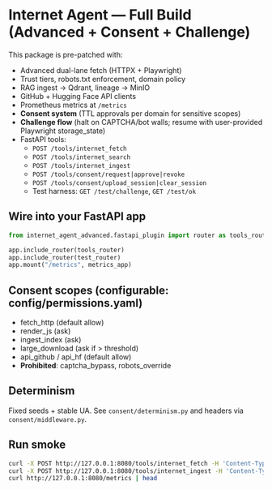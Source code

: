# Internet Agent — Full Build (Advanced + Consent + Challenge)

This package is pre-patched with:
- Advanced dual-lane fetch (HTTPX + Playwright)
- Trust tiers, robots.txt enforcement, domain policy
- RAG ingest → Qdrant, lineage → MinIO
- GitHub + Hugging Face API clients
- Prometheus metrics at `/metrics`
- **Consent system** (TTL approvals per domain for sensitive scopes)
- **Challenge flow** (halt on CAPTCHA/bot walls; resume with user-provided Playwright storage_state)
- FastAPI tools:
  - `POST /tools/internet_fetch`
  - `POST /tools/internet_search`
  - `POST /tools/internet_ingest`
  - `POST /tools/consent/request|approve|revoke`
  - `POST /tools/consent/upload_session|clear_session`
  - Test harness: `GET /test/challenge`, `GET /test/ok`

## Wire into your FastAPI app
```python
from internet_agent_advanced.fastapi_plugin import router as tools_router, metrics_app, test_router

app.include_router(tools_router)
app.include_router(test_router)
app.mount("/metrics", metrics_app)
```

## Consent scopes (configurable: config/permissions.yaml)
- fetch_http (default allow)
- render_js (ask)
- ingest_index (ask)
- large_download (ask if > threshold)
- api_github / api_hf (default allow)
- **Prohibited**: captcha_bypass, robots_override

## Determinism
Fixed seeds + stable UA. See `consent/determinism.py` and headers via `consent/middleware.py`.

## Run smoke
```bash
curl -X POST http://127.0.0.1:8080/tools/internet_fetch -H 'Content-Type: application/json'   -d '{"urls":["https://nasa.gov"],"render_js":false}'
curl -X POST http://127.0.0.1:8080/tools/internet_ingest -H 'Content-Type: application/json'   -d '{"url":"https://nasa.gov","render_js":false}'
curl http://127.0.0.1:8080/metrics | head
```

